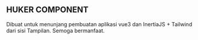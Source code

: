 ## HUKER COMPONENT

Dibuat untuk menunjang pembuatan aplikasi vue3 dan InertiaJS + Tailwind dari sisi Tampilan. Semoga bermanfaat.
